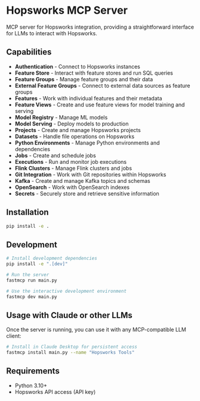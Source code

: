 # Hopsworks MCP Server

MCP server for Hopsworks integration, providing a straightforward interface for LLMs to interact with Hopsworks.

## Capabilities

- **Authentication** - Connect to Hopsworks instances
- **Feature Store** - Interact with feature stores and run SQL queries
- **Feature Groups** - Manage feature groups and their data
- **External Feature Groups** - Connect to external data sources as feature groups
- **Features** - Work with individual features and their metadata
- **Feature Views** - Create and use feature views for model training and serving
- **Model Registry** - Manage ML models
- **Model Serving** - Deploy models to production
- **Projects** - Create and manage Hopsworks projects
- **Datasets** - Handle file operations on Hopsworks
- **Python Environments** - Manage Python environments and dependencies
- **Jobs** - Create and schedule jobs
- **Executions** - Run and monitor job executions
- **Flink Clusters** - Manage Flink clusters and jobs
- **Git Integration** - Work with Git repositories within Hopsworks
- **Kafka** - Create and manage Kafka topics and schemas
- **OpenSearch** - Work with OpenSearch indexes
- **Secrets** - Securely store and retrieve sensitive information

## Installation

```bash
pip install -e .
```

## Development

```bash
# Install development dependencies
pip install -e ".[dev]"

# Run the server
fastmcp run main.py

# Use the interactive development environment
fastmcp dev main.py
```

## Usage with Claude or other LLMs

Once the server is running, you can use it with any MCP-compatible LLM client:

```bash
# Install in Claude Desktop for persistent access
fastmcp install main.py --name "Hopsworks Tools"
```

## Requirements

- Python 3.10+
- Hopsworks API access (API key)
